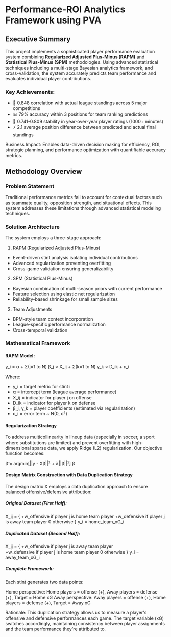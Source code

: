 # Performance-ROI Analytics Framework using PVA

## Executive Summary
This project implements a sophisticated player performance evaluation system combining **Regularized Adjusted Plus-Minus (RAPM)** and **Statistical Plus-Minus (SPM)** methodologies. Using advanced statistical techniques including a multi-stage Bayesian analytics framework, and cross-validation, the system accurately predicts team performance and evaluates individual player contributions.

### Key Achievements:

- 🎯 0.848 correlation with actual league standings across 5 major competitions
- 📊 79% accuracy within 3 positions for team ranking predictions
- 🔄 0.741-0.809 stability in year-over-year player ratings (1000+ minutes)
- ⚡ 2.1 average position difference between predicted and actual final standings

Business Impact: Enables data-driven decision making for efficiency, ROI, strategic planning, and performance optimization with quantifiable accuracy metrics.

## Methodology Overview
### Problem Statement
Traditional performance metrics fail to account for contextual factors such as teammate quality, opposition strength, and situational effects. This system addresses these limitations through advanced statistical modeling techniques.
### Solution Architecture
The system employs a three-stage approach:
1. RAPM (Regularized Adjusted Plus-Minus)
- Event-driven stint analysis isolating individual contributions
- Advanced regularization preventing overfitting
- Cross-game validation ensuring generalizability
2. SPM (Statistical Plus-Minus)
- Bayesian combination of multi-season priors with current performance
- Feature selection using elastic net regularization
- Reliability-based shrinkage for small sample sizes
3. Team Adjustments
- BPM-style team context incorporation
- League-specific performance normalization
- Cross-temporal validation


### Mathematical Framework
#### RAPM Model:
y_i = α + Σ(j=1 to N) β_j × X_ij + Σ(k=1 to N) γ_k × D_ik + ε_i

Where:
- y_i = target metric for stint i
- α = intercept term (league average performance)
- X_ij = indicator for player j on offense
- D_ik = indicator for player k on defense
- β_j, γ_k = player coefficients (estimated via regularization)
- ε_i = error term ~ N(0, σ²)

#### Regularization Strategy
To address multicollinearity in lineup data (especially in soccer, a sport where substitutions are limited) and prevent overfitting with high-dimensional sparse data, we apply Ridge (L2) regularization. Our objective function becomes:

β̂ = argmin[||y - Xβ||² + λ||β||²]
      β

#### Design Matrix Construction with Data Duplication Strategy
The design matrix X employs a data duplication approach to ensure balanced offensive/defensive attribution:

##### Original Dataset (First Half):
X_ij = {
    +w_offensive  if player j is home team player
    +w_defensive  if player j is away team player
    0            otherwise
}
y_i = home_team_xG_i

##### Duplicated Dataset (Second Half):
X_ij = {
    +w_offensive  if player j is away team player  
    +w_defensive  if player j is home team player
    0            otherwise
}
y_i = away_team_xG_i


##### Complete Framework: 
Each stint generates two data points:

Home perspective: Home players = offense (+), Away players = defense (+), Target = Home xG
Away perspective: Away players = offense (+), Home players = defense (+), Target = Away xG

Rationale: This duplication strategy allows us to measure a player's offensive and defensive performances each game. The target variable (xG) switches accordingly, maintaining consistency between player assignments and the team performance they're attributed to.